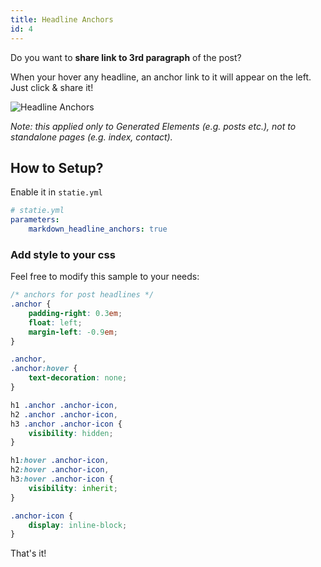 ```yaml
---
title: Headline Anchors
id: 4
---
```


Do you want to **share link to 3rd paragraph** of the post?

When your hover any headline, an anchor link to it will appear on the left. Just click & share it!

![Headline Anchors](/statie-web/data/github-like-headline-anchors.png)

_Note: this applied only to Generated Elements (e.g. posts etc.), not to standalone pages (e.g. index, contact)._

## How to Setup?

Enable it in `statie.yml`

```yaml
# statie.yml
parameters:
    markdown_headline_anchors: true
```

### Add style to your css

Feel free to modify this sample to your needs:

```css
/* anchors for post headlines */
.anchor {
	padding-right: 0.3em;
	float: left;
	margin-left: -0.9em;
}

.anchor,
.anchor:hover {
	text-decoration: none;
}

h1 .anchor .anchor-icon,
h2 .anchor .anchor-icon,
h3 .anchor .anchor-icon {
	visibility: hidden;
}

h1:hover .anchor-icon,
h2:hover .anchor-icon,
h3:hover .anchor-icon {
	visibility: inherit;
}

.anchor-icon {
	display: inline-block;
}
```

That's it!
